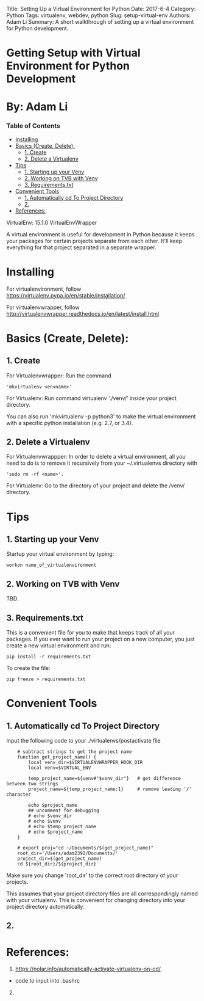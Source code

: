Title: Setting Up a Virtual Environment for Python
Date: 2017-6-4
Category: Python
Tags: virtualenv, webdev, python
Slug: setup-virtual-env
Authors: Adam Li
Summary: A short walkthrough of setting up a virtual environment for Python development.

# Getting Setup with Virtual Environment for Python Development
# By: Adam Li

### Table of Contents
<!-- MarkdownTOC autolink="true" bracket="round" -->

- [Installing](#installing)
- [Basics \(Create, Delete\):](#basics-create-delete)
    - [1. Create](#1-create)
    - [2. Delete a Virtualenv](#2-delete-a-virtualenv)
- [Tips](#tips)
    - [1. Starting up your Venv](#1-starting-up-your-venv)
    - [2. Working on TVB with Venv](#2-working-on-tvb-with-venv)
    - [3. Requirements.txt](#3-requirementstxt)
- [Convenient Tools](#convenient-tools)
    - [1. Automatically cd To Project Directory](#1-automatically-cd-to-project-directory)
    - [2.](#2)
- [References:](#references)

<!-- /MarkdownTOC -->

VirtualEnv: 15.1.0
VirtualEnvWrapper

A virtual environment is useful for development in Python because it keeps your packages for certain projects separate from each other. It'll keep everything for that project separated in a separate wrapper.

# Installing
For virtualenvironment, follow https://virtualenv.pypa.io/en/stable/installation/

For virtualenvwrapper, follow http://virtualenvwrapper.readthedocs.io/en/latest/install.html

# Basics (Create, Delete):
## 1. Create

For Virtualenvwrapper: Run the command 

    'mkvirtualenv <envname>'

For Virtualenv: Run command virtualenv './venv/' inside your project directory.

You can also run 'mkvirtualenv -p python3' to make the virtual environment with a specific python installation (e.g. 2.7, or 3.4).

## 2. Delete a Virtualenv

For Virtualenvwrappper: In order to delete a virtual environment, all you need to do is to remove it recursively from your ~/.virtualenvs directory with    
    
    'sudo rm -rf <name>'.

For Virtualenv: Go to the directory of your project and delete the /venv/ directory.

# Tips
## 1. Starting up your Venv
Startup your virtual environment by typing:

    workon name_of_virtualenvironment

## 2. Working on TVB with Venv
TBD.

## 3. Requirements.txt
This is a convenient file for you to make that keeps track of all your packages. If you ever want to run your project on a new computer, you just create a new virtual environment and run:

    pip install -r requirements.txt

To create the file:

    pip freeze > requirements.txt

# Convenient Tools
## 1. Automatically cd To Project Directory
Input the following code to your ./virtualenvs/postactivate file

        # subtract strings to get the project name
        function get_project_name() {
            local venv_dir=$VIRTUALENVWRAPPER_HOOK_DIR
            local venv=$VIRTUAL_ENV

            temp_project_name=${venv#"$venv_dir"}   # get difference between two strings
            project_name=${temp_project_name:1}     # remove leading '/' character

            echo $project_name
            ## uncomment for debugging
            # echo $venv_dir
            # echo $venv
            # echo $temp_project_name
            # echo $project_name
        }

        # export proj="cd ~/Documents/$(get_project_name)"
        root_dir='/Users/adam2392/Documents/'
        project_dir=$(get_project_name)
        cd ${root_dir}/${project_dir}

Make sure you change 'root_dir' to the correct root directory of your projects. 

This assumes that your project directory files are all correspondingly named with your virtualenv. This is convenient for changing directory into your project directory automatically.

## 2. 


# References:
1. https://nolar.info/automatically-activate-virtualenv-on-cd/
- code to input into .bashrc
2. 